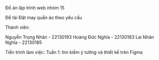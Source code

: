 Đồ án lập trình web nhóm 15

Đề tài Đặt may quần áo theo yêu cầu

Thành viên:

Nguyễn Trọng Nhân - 22130193
Hoàng Đức Nghĩa - 22130183
Lai Nhân Nghĩa - 22130185

Tiến trình làm việc:
  Tuần 1: tìm kiếm ý tưởng và thiết kế trên Figma
  
